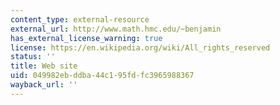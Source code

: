 ```yaml
---
content_type: external-resource
external_url: http://www.math.hmc.edu/~benjamin
has_external_license_warning: true
license: https://en.wikipedia.org/wiki/All_rights_reserved
status: ''
title: Web site
uid: 049982eb-ddba-44c1-95fd-fc3965988367
wayback_url: ''
---
```

